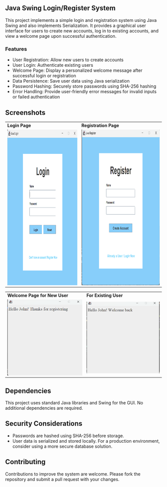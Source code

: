 ## Java Swing Login/Register System

This project implements a simple login and registration system using Java Swing and also implements Serialization. It provides a graphical user interface for users to create new accounts, log in to existing accounts, and view a welcome page upon successful authentication.

### Features

- User Registration: Allow new users to create accounts
- User Login: Authenticate existing users
- Welcome Page: Display a personalized welcome message after successful login or registration
- Data Persistence: Save user data using Java serialization
- Password Hashing: Securely store passwords using SHA-256 hashing
- Error Handling: Provide user-friendly error messages for invalid inputs or failed authentication

## Screenshots

<table>
  <tr>
    <td><strong>Login Page</strong></td>
    <td><strong>Registration Page</strong></td>
  </tr>
  <tr>
    <td><img src="Images/Login.png" width="500" height="500"/></td>
    <td><img src="Images/Register.png" width="500"height="500"/></td>
  </tr>
</table>
<table>
  <tr>
    <td><strong>Welcome Page for New User</strong></td>
    <td><strong>For Existing User</strong></td>
  </tr>
  <tr>
    <td><img src="Images/WelcomeNewUser.png" width="500"/></td>
    <td><img src="Images/WelcomeUser.png" width="500"/></td>
  </tr>
</table>

## Dependencies

This project uses standard Java libraries and Swing for the GUI. No additional dependencies are required.

## Security Considerations

- Passwords are hashed using SHA-256 before storage.
- User data is serialized and stored locally. For a production environment, consider using a more secure database solution.

## Contributing

Contributions to improve the system are welcome. Please fork the repository and submit a pull request with your changes.
